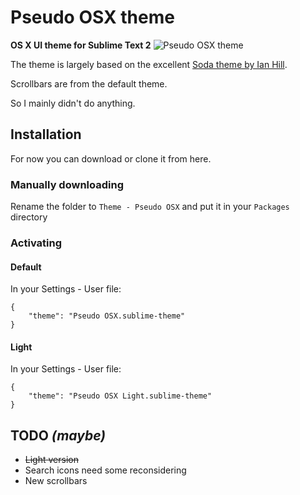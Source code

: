 # Pseudo OSX theme
**OS X UI theme for Sublime Text 2**
![Pseudo OSX theme](https://github.com/raik/st2-pseudo-osx-theme/raw/master/screenshot.png)

The theme is largely based on the excellent [Soda theme by Ian Hill](https://github.com/buymeasoda/soda-theme).

Scrollbars are from the default theme.

So I mainly didn't do anything.

## Installation

For now you can download or clone it from here.

### Manually downloading
Rename the folder to `Theme - Pseudo OSX` and put it in your `Packages` directory

### Activating
#### Default
In your Settings - User file:

    {
        "theme": "Pseudo OSX.sublime-theme"
    }

#### Light
In your Settings - User file:

    {
        "theme": "Pseudo OSX Light.sublime-theme"
    }


## TODO *(maybe)*

* ~~Light version~~
* Search icons need some reconsidering
* New scrollbars